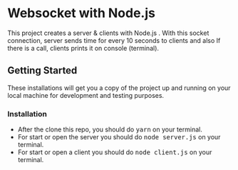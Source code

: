 # Websocket with Node.js
This project creates a server & clients with Node.js . With this socket connection, server sends time for every 10 seconds to clients and also If there is a call, clients prints it on console (terminal). 
## Getting Started
These installations will get you a copy of the project up and running on your local machine for development and testing purposes.
### Installation
* After the clone this repo, you should do <kbd>yarn</kbd> on your terminal.
* For start or open the server you should do <kbd>node server.js</kbd> on your terminal.
* For start or open a client you should do <kbd>node client.js</kbd> on your terminal.